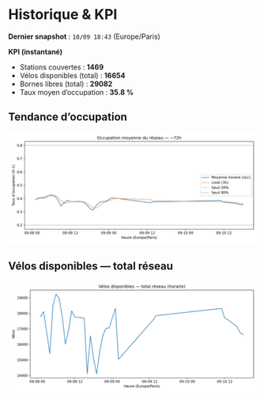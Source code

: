 # Historique & KPI

**Dernier snapshot** : `10/09 18:43` (Europe/Paris)

**KPI (instantané)**

- Stations couvertes : **1469**
- Vélos disponibles (total) : **16654**
- Bornes libres (total) : **29082**
- Taux moyen d’occupation : **35.8 %**

## Tendance d’occupation

![Mean occupancy](assets/figs/occupancy_last72h.png)

## Vélos disponibles — total réseau

![Bikes total](assets/figs/bikes_total_last72h.png)
